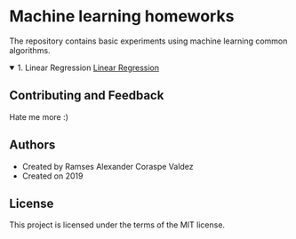 # Machine learning homeworks
The repository contains basic experiments using machine learning common algorithms.
<details open>   
<summary> 1. Linear Regression <a href="https://wittline.github.io/MachineLearning/Linear%20Regression/Pages/Linear_regression.html">Linear Regression</a></summary>
   
</details>


## Contributing and Feedback
Hate me more :)

## Authors
- Created by Ramses Alexander Coraspe Valdez
- Created on 2019

## License
This project is licensed under the terms of the MIT license.

